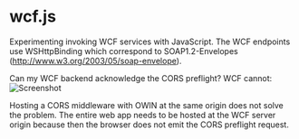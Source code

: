 wcf.js
======
Experimenting invoking WCF services with JavaScript. The WCF endpoints use WSHttpBinding which correspond to SOAP1.2-Envelopes (http://www.w3.org/2003/05/soap-envelope).

Can my WCF backend acknowledge the CORS preflight? WCF cannot:
![Screenshot](https://raw.github.com/halllo/wcf.js/master/wcfwithoutcors.png)

Hosting a CORS middleware with OWIN at the same origin does not solve the problem. The entire web app needs to be hosted at the WCF server origin because then the browser does not emit the CORS preflight request.